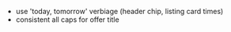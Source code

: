 - use 'today, tomorrow' verbiage (header chip, listing card times)
- consistent all caps for offer title
